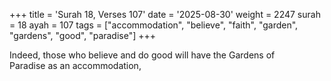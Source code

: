 +++
title = 'Surah 18, Verses 107'
date = '2025-08-30'
weight = 2247
surah = 18
ayah = 107
tags = ["accommodation", "believe", "faith", "garden", "gardens", "good", "paradise"]
+++

Indeed, those who believe and do good will have the Gardens of Paradise as an accommodation,